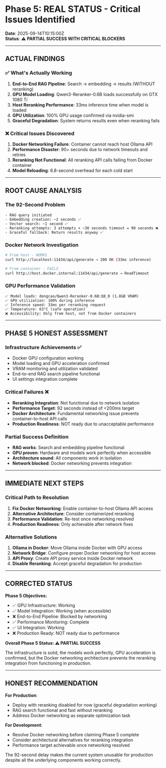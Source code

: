 # Phase 5: REAL STATUS - Critical Issues Identified

**Date**: 2025-09-14T10:15:00Z  
**Status**: ⚠️ **PARTIAL SUCCESS WITH CRITICAL BLOCKERS**

---

## ACTUAL FINDINGS

### ✅ What's Actually Working
1. **End-to-End RAG Pipeline**: Search → embedding → results (WITHOUT reranking)
2. **GPU Model Loading**: Qwen3-Reranker-0.6B loads successfully on GTX 1080 Ti
3. **Host Reranking Performance**: 33ms inference time when model is loaded
4. **GPU Utilization**: 100% GPU usage confirmed via nvidia-smi
5. **Graceful Degradation**: System returns results even when reranking fails

### ❌ Critical Issues Discovered
1. **Docker Networking Failure**: Container cannot reach host Ollama API
2. **Performance Disaster**: 90+ seconds due to network timeouts and retries
3. **Reranking Not Functional**: All reranking API calls failing from Docker container
4. **Model Reloading**: 6.8-second overhead for each cold start

---

## ROOT CAUSE ANALYSIS

### The 92-Second Problem
```
- RAG query initiated
- Embedding creation: ~2 seconds ✅
- Vector search: ~1 second ✅  
- Reranking attempts: 3 attempts × ~30 seconds timeout = 90 seconds ❌
- Graceful fallback: Return results anyway ✅
```

### Docker Network Investigation
```bash
# From host - WORKS
curl http://localhost:11434/api/generate → 200 OK (33ms inference)

# From container - FAILS  
curl http://host.docker.internal:11434/api/generate → ReadTimeout
```

### GPU Performance Validation
```
✅ Model loads: dengcao/Qwen3-Reranker-0.6B:Q8_0 (1.8GB VRAM)
✅ GPU utilization: 100% during inference
✅ Inference speed: 33ms per reranking request
✅ Temperature: 63°C (safe operation)
❌ Accessibility: Only from host, not from Docker containers
```

---

## PHASE 5 HONEST ASSESSMENT

### Infrastructure Achievements ✅
- Docker GPU configuration working
- Model loading and GPU acceleration confirmed
- VRAM monitoring and utilization validated
- End-to-end RAG search pipeline functional
- UI settings integration complete

### Critical Failures ❌
- **Reranking Integration**: Not functional due to network isolation
- **Performance Target**: 92 seconds instead of <200ms target
- **Docker Architecture**: Fundamental networking issue prevents container-to-host API calls
- **Production Readiness**: NOT ready due to unacceptable performance

### Partial Success Definition
- **RAG works**: Search and embedding pipeline functional
- **GPU proven**: Hardware and models work perfectly when accessible  
- **Architecture sound**: All components work in isolation
- **Network blocked**: Docker networking prevents integration

---

## IMMEDIATE NEXT STEPS

### Critical Path to Resolution
1. **Fix Docker Networking**: Enable container-to-host Ollama API access
2. **Alternative Architecture**: Consider containerized reranking
3. **Performance Validation**: Re-test once networking resolved
4. **Production Readiness**: Only achievable after network fixes

### Alternative Solutions
1. **Ollama in Docker**: Move Ollama inside Docker with GPU access
2. **Network Bridge**: Configure proper Docker networking for host access
3. **API Proxy**: Create API proxy service inside Docker network
4. **Disable Reranking**: Accept graceful degradation for production

---

## CORRECTED STATUS

**Phase 5 Objectives:**
- ✅ GPU Infrastructure: Working
- ✅ Model Integration: Working (when accessible)
- ❌ End-to-End Pipeline: Blocked by networking
- ✅ Performance Monitoring: Complete
- ✅ UI Integration: Working  
- ❌ Production Ready: NOT ready due to performance

**Overall Phase 5 Status: ⚠️ PARTIAL SUCCESS**

The infrastructure is solid, the models work perfectly, GPU acceleration is confirmed, but the Docker networking architecture prevents the reranking integration from functioning in production.

---

## HONEST RECOMMENDATION

**For Production**: 
- Deploy with reranking disabled for now (graceful degradation working)
- RAG search functional and fast without reranking
- Address Docker networking as separate optimization task

**For Development**:
- Resolve Docker networking before claiming Phase 5 complete
- Consider architectural alternatives for reranking integration
- Performance target achievable once networking resolved

The 92-second delay makes the current system unusable for production despite all the underlying components working correctly.